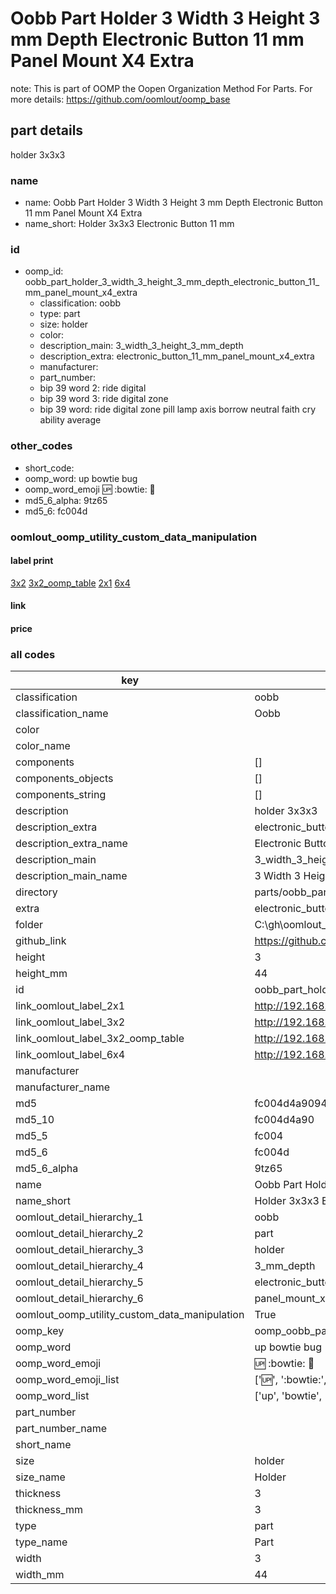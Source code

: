 # Oobb Part Holder 3 Width 3 Height 3 mm Depth Electronic Button 11 mm Panel Mount X4 Extra  

note: This is part of OOMP the Oopen Organization Method For Parts. For more details: https://github.com/oomlout/oomp_base

##  part details
  



holder 3x3x3



### name
* name: Oobb Part Holder 3 Width 3 Height 3 mm Depth Electronic Button 11 mm Panel Mount X4 Extra
* name_short: Holder 3x3x3 Electronic Button 11 mm
### id
* oomp_id: oobb_part_holder_3_width_3_height_3_mm_depth_electronic_button_11_mm_panel_mount_x4_extra
  * classification: oobb
  * type: part
  * size: holder
  * color: 
  * description_main: 3_width_3_height_3_mm_depth
  * description_extra: electronic_button_11_mm_panel_mount_x4_extra
  * manufacturer: 
  * part_number: 
  * bip 39 word 2: ride digital
  * bip 39 word 3: ride digital zone
  * bip 39 word: ride digital zone pill lamp axis borrow neutral faith cry ability average

### other_codes
* short_code: 
* oomp_word: up bowtie bug
* oomp_word_emoji :up: :bowtie: :bug:
* md5_6_alpha: 9tz65
* md5_6: fc004d






### oomlout_oomp_utility_custom_data_manipulation
#### label print
[3x2](http://192.168.1.245:1112/?label=oomp%209tz65)
[3x2_oomp_table](http://192.168.1.108:1112/?label=oomp%209tz65)
[2x1](http://192.168.1.242:1112/?label=oomp%209tz65)
[6x4](http://192.168.1.55:1112/?label=oomp%209tz65)    

#### link

                              

#### price







### all codes 
| key | value |  
| --- | --- |  
| classification | oobb |  
| classification_name | Oobb |  
| color |  |  
| color_name |  |  
| components | [] |  
| components_objects | [] |  
| components_string | [] |  
| description | holder 3x3x3 |  
| description_extra | electronic_button_11_mm_panel_mount_x4_extra |  
| description_extra_name | Electronic Button 11 mm Panel Mount X4 Extra |  
| description_main | 3_width_3_height_3_mm_depth |  
| description_main_name | 3 Width 3 Height 3 mm Depth |  
| directory | parts/oobb_part_holder_3_width_3_height_3_mm_depth_electronic_button_11_mm_panel_mount_x4_extra |  
| extra | electronic_button_11_mm_panel_mount_x4 |  
| folder | C:\gh\oomlout_oobb_version_4_generated_parts\things\oobb_part_holder_3_width_3_height_3_mm_depth_electronic_button_11_mm_panel_mount_x4_extra |  
| github_link | https://github.com/oomlout/oomlout_oomp_part_src/tree/main/parts/oobb_part_holder_3_width_3_height_3_mm_depth_electronic_button_11_mm_panel_mount_x4_extra |  
| height | 3 |  
| height_mm | 44 |  
| id | oobb_part_holder_3_width_3_height_3_mm_depth_electronic_button_11_mm_panel_mount_x4_extra |  
| link_oomlout_label_2x1 | http://192.168.1.242:1112/?label=oomp%209tz65 |  
| link_oomlout_label_3x2 | http://192.168.1.245:1112/?label=oomp%209tz65 |  
| link_oomlout_label_3x2_oomp_table | http://192.168.1.108:1112/?label=oomp%209tz65 |  
| link_oomlout_label_6x4 | http://192.168.1.55:1112/?label=oomp%209tz65 |  
| manufacturer |  |  
| manufacturer_name |  |  
| md5 | fc004d4a9094e34043be6a4dff8f7dcb |  
| md5_10 | fc004d4a90 |  
| md5_5 | fc004 |  
| md5_6 | fc004d |  
| md5_6_alpha | 9tz65 |  
| name | Oobb Part Holder 3 Width 3 Height 3 mm Depth Electronic Button 11 mm Panel Mount X4 Extra |  
| name_short | Holder 3x3x3 Electronic Button 11 mm |  
| oomlout_detail_hierarchy_1 | oobb |  
| oomlout_detail_hierarchy_2 | part |  
| oomlout_detail_hierarchy_3 | holder |  
| oomlout_detail_hierarchy_4 | 3_mm_depth |  
| oomlout_detail_hierarchy_5 | electronic_button_11_mm |  
| oomlout_detail_hierarchy_6 | panel_mount_x4_extra |  
| oomlout_oomp_utility_custom_data_manipulation | True |  
| oomp_key | oomp_oobb_part_holder_3_width_3_height_3_mm_depth_electronic_button_11_mm_panel_mount_x4_extra |  
| oomp_word | up bowtie bug |  
| oomp_word_emoji | :up: :bowtie: :bug: |  
| oomp_word_emoji_list | [':up:', ':bowtie:', ':bug:'] |  
| oomp_word_list | ['up', 'bowtie', 'bug'] |  
| part_number |  |  
| part_number_name |  |  
| short_name |  |  
| size | holder |  
| size_name | Holder |  
| thickness | 3 |  
| thickness_mm | 3 |  
| type | part |  
| type_name | Part |  
| width | 3 |  
| width_mm | 44 |  
